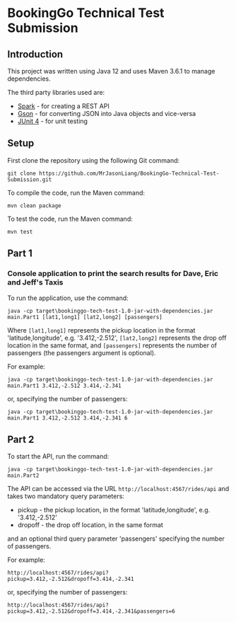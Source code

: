 # BookingGo Technical Test Submission

## Introduction

This project was written using Java 12 and uses Maven 3.6.1 to manage dependencies.

The third party libraries used are:
* [Spark](http://sparkjava.com/) - for creating a REST API
* [Gson](https://github.com/google/gson) - for converting JSON into Java objects and vice-versa
* [JUnit 4](https://junit.org/junit4/) - for unit testing

## Setup

First clone the repository using the following Git command:
```
git clone https://github.com/MrJasonLiang/BookingGo-Technical-Test-Submission.git
```

To compile the code, run the Maven command:
```
mvn clean package
```

To test the code, run the Maven command:
```
mvn test
```

## Part 1

### Console application to print the search results for Dave, Eric and Jeff's Taxis

To run the application, use the command:
```
java -cp target\bookinggo-tech-test-1.0-jar-with-dependencies.jar main.Part1 [lat1,long1] [lat2,long2] [passengers]
```

Where `[lat1,long1]` represents the pickup location in the format 'latitude,longitude', e.g. '3.412,-2.512', `[lat2,long2]` represents the drop off location in the same format, and `[passengers]` represents the number of passengers (the passengers argument is optional).

For example:
```
java -cp target\bookinggo-tech-test-1.0-jar-with-dependencies.jar main.Part1 3.412,-2.512 3.414,-2.341
```
or, specifying the number of passengers:
```
java -cp target\bookinggo-tech-test-1.0-jar-with-dependencies.jar main.Part1 3.412,-2.512 3.414,-2.341 6
```

## Part 2

To start the API, run the command:
```
java -cp target\bookinggo-tech-test-1.0-jar-with-dependencies.jar main.Part2
```

The API can be accessed via the URL `http://localhost:4567/rides/api` and takes two mandatory query parameters:
* pickup - the pickup location, in the format 'latitude,longitude', e.g. '3.412,-2.512'
* dropoff - the drop off location, in the same format

and an optional third query parameter 'passengers' specifying the number of passengers.

For example:
```
http://localhost:4567/rides/api?pickup=3.412,-2.512&dropoff=3.414,-2.341
```
or, specifying the number of passengers:
```
http://localhost:4567/rides/api?pickup=3.412,-2.512&dropoff=3.414,-2.341&passengers=6
```
